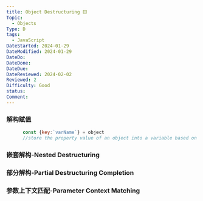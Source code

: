 ```yaml
---
title: Object Destructuring 🟨
Topic:
  - Objects
Type: D
tags:
  - JavaScript
DateStarted: 2024-01-29
DateModified: 2024-01-29
DateDo:
DateDone:
DateDue:
DateReviewed: 2024-02-02
Reviewed: 2
Difficulty: Good
status:
Comment:
---
```


### 解构赋值

```js
      const {key:`varName`} = object
      //store the property value of an object into a variable based on the property key
```

### 嵌套解构-Nested Destructuring

### 部分解构-Partial Destructuring Completion

### 参数上下文匹配-Parameter Context Matching
